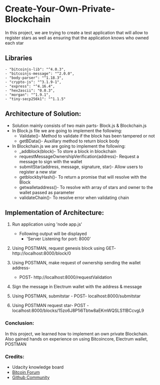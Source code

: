 # Create-Your-Own-Private-Blockchain
In this project, we are trying to create a test application that will allow to register stars as well as ensuring that the application knows who owned each star

## Libraries
    - "bitcoinjs-lib": "^4.0.3",
    - "bitcoinjs-message": "^2.0.0",
    - "body-parser": "^1.18.3",
    - "crypto-js": "^3.1.9-1",
    - "express": "^4.16.4",
    - "hex2ascii": "0.0.3",
    - "morgan": "^1.9.1",
    - "tiny-secp256k1": "^1.1.5"

## Architecture of Solution: 
- Solution mainly consists of two main parts- Block.js & Blockchain.js
- In Block.js file we are going to implement the following:
    - Validate()- Method to validate if the block has been tampered or not 
    - getBData()- Auxillary method to return block body
- In Blockchain.js we are going to implement the following:
    - _addblock(block)- To store a block in blockchain
    - requestMessageOwnershipVerification(address)- Request a message to sign with the wallet
    - submitStar(address, message, signature, star)- Allow users to register a new star
    - getblockbyHash()- To return a promise that will resolve with the Block 
    - getwalletaddress()- To resolve with array of stars and owner to the wallet passed as parameter
    - validateChain()- To resolve error when validating chain 


## Implementation of Architecture: 
1. Run application using 'node app.js'
     - Following output will be displayed
          - 'Server Listening for port: 8000'

2. Using POSTMAN, request genesis block using GET- http://localhost:8000/block/0 

3. Using POSTMAN, make request of ownership sending the wallet address- 
    - POST- http://localhost:8000/requestValidation

4. Sign the message in Electrum wallet with the address & message

5. Using POSTMAN, submitstar - POST- localhost:8000/submitstar

6. Using POSTMAN request star- POST - localhost:8000/blocks/15zo6J8P1i6Tbtw8aEKmWQSLS11BCcvgL9



### Conclusion: 
In this project, we learned how to implement an own private Blockchain. Also gained hands on experience on using Bitcoincore, Electrum wallet, POSTMAN

### Credits: 
- Udacity knowledge board
- [Bitcoin Forum](https://bitcoin.org/en/community)
- [Github Community](github.com)
    
